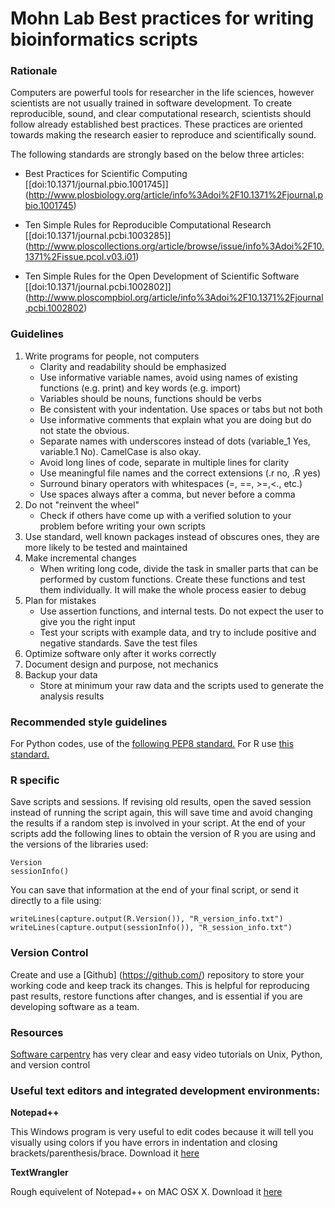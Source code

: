 Mohn Lab Best practices for writing bioinformatics scripts
===========================================

### Rationale

Computers are powerful tools for researcher in the life sciences, however scientists are not usually trained in software development. To create reproducible, sound, and clear computational research, scientists should follow already established best practices. These practices are oriented towards making the research easier to reproduce and scientifically sound.

The following standards are strongly based on the below three articles:

* Best Practices for Scientific Computing [\[doi:10.1371/journal.pbio.1001745\]]  (http://www.plosbiology.org/article/info%3Adoi%2F10.1371%2Fjournal.pbio.1001745)

* Ten Simple Rules for Reproducible Computational Research [\[doi:10.1371/journal.pcbi.1003285\]] (http://www.ploscollections.org/article/browse/issue/info%3Adoi%2F10.1371%2Fissue.pcol.v03.i01)

* Ten Simple Rules for the Open Development of Scientific Software [\[doi:10.1371/journal.pcbi.1002802\]] (http://www.ploscompbiol.org/article/info%3Adoi%2F10.1371%2Fjournal.pcbi.1002802)

### Guidelines

1. Write programs for people, not computers
    - Clarity and readability should be emphasized
    - Use informative variable names, avoid using names of existing functions (e.g. print) and key words (e.g. import)
    - Variables should be nouns, functions should be verbs
    - Be consistent with your indentation. Use spaces or tabs but not both
    - Use informative comments that explain what you are doing but do not state the obvious.
    - Separate names with underscores instead of dots (variable_1 Yes, variable.1 No). CamelCase is also okay.
    - Avoid long lines of code, separate in multiple lines for clarity
    - Use meaningful file names and the correct extensions (.r no, .R yes)
    - Surround binary operators with whitespaces (=, ==, >=,<., etc.)
    - Use spaces always after a comma, but never before a comma
2.	Do not "reinvent the wheel"
    - Check if others have come up with a verified solution to your problem before writing your own scripts
3.	Use standard, well known packages instead of obscures ones, they are more likely to be tested and maintained
4.	Make incremental changes
    - When writing long code, divide the task in smaller parts that can be performed by custom functions. Create these functions and test them individually. It will make the whole process easier to debug
5.	Plan for mistakes
    - Use assertion functions, and internal tests. Do not expect the user to give you the right input
    - Test your scripts with example data, and try to include positive and negative standards. Save the test files
6.	Optimize software only after it works correctly
7.	Document design and purpose, not mechanics
8.	Backup your data
    - Store at minimum your raw data and the scripts used to generate the analysis results

### Recommended style guidelines

For Python codes, use of the [following PEP8 standard.](http://legacy.python.org/dev/peps/pep-0008/)
For R use [this standard.](http://stat405.had.co.nz/r-style.html)</p>

### R specific

Save scripts and sessions. If revising old results, open the saved session instead of running the script again, this will save time and avoid changing the results if a random step is involved in your script.
At the end of your scripts add the following lines to obtain the version of R you are using and the versions of the libraries used:

    Version
    sessionInfo()
    
You can save that information at the end of your final script, or send it directly to a file using:

    writeLines(capture.output(R.Version()), "R_version_info.txt")
    writeLines(capture.output(sessionInfo()), "R_session_info.txt")

### Version Control

Create and use a [Github] (https://github.com/) repository to store your working code and keep track its changes. This is helpful for reproducing past results, restore functions after changes, and is essential if you are developing software as a team.

### Resources

[Software carpentry](http://software-carpentry.org/index.html) has very clear and easy video tutorials on Unix, Python, and version control

### Useful text editors and integrated development environments:

**Notepad++**

This Windows program is very useful to edit codes because it will tell you visually using colors if you have errors in indentation and closing brackets/parenthesis/brace. Download it [here](http://www.notepad-plus-plus.org/)

**TextWrangler**

Rough equivelent of Notepad++ on MAC OSX X. Download it [here](https://itunes.apple.com/ca/app/textwrangler/id404010395?mt=12) 

